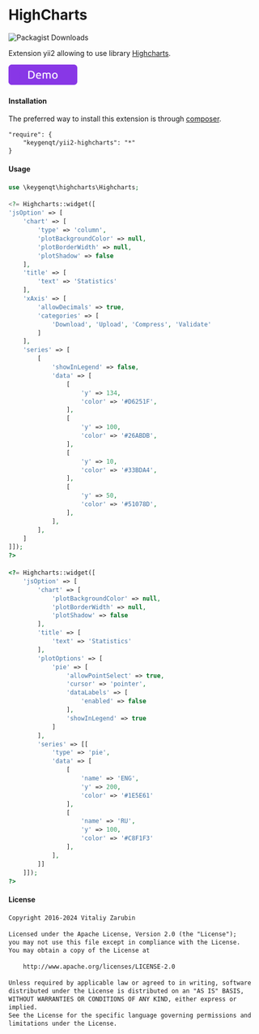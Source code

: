 HighCharts
===================

![Packagist Downloads](https://img.shields.io/packagist/dt/keygenqt/yii2-highcharts?label=Packagist%20Downloads)

Extension yii2 allowing to use library [Highcharts](https://www.highcharts.com/).

<p>
    <a href="https://old.keygenqt.com/work/yii2-highcharts">
        <img src="data/demo_button.gif" width="136px"/>
    </a>
</p>

#### Installation

The preferred way to install this extension is through [composer](http://getcomposer.org/download/).

```
"require": {
    "keygenqt/yii2-highcharts": "*"
}
```

#### Usage

```php
use \keygenqt\highcharts\Highcharts;

<?= Highcharts::widget([
'jsOption' => [
    'chart' => [
        'type' => 'column',
        'plotBackgroundColor' => null,
        'plotBorderWidth' => null,
        'plotShadow' => false
    ],
    'title' => [
        'text' => 'Statistics'
    ],
    'xAxis' => [
        'allowDecimals' => true,
        'categories' => [
            'Download', 'Upload', 'Compress', 'Validate'
        ]
    ],
    'series' => [
        [
            'showInLegend' => false,
            'data' => [
                [
                    'y' => 134,
                    'color' => '#D6251F',
                ],
                [
                    'y' => 100,
                    'color' => '#26ABDB',
                ],
                [
                    'y' => 10,
                    'color' => '#33BDA4',
                ],
                [
                    'y' => 50,
                    'color' => '#51078D',
                ],
            ],
        ],
    ]
]]);
?>

<?= Highcharts::widget([
    'jsOption' => [
        'chart' => [
            'plotBackgroundColor' => null,
            'plotBorderWidth' => null,
            'plotShadow' => false
        ],
        'title' => [
            'text' => 'Statistics'
        ],
        'plotOptions' => [
            'pie' => [
                'allowPointSelect' => true,
                'cursor' => 'pointer',
                'dataLabels' => [
                    'enabled' => false
                ],
                'showInLegend' => true
            ]
        ],
        'series' => [[
            'type' => 'pie',
            'data' => [
                [
                    'name' => 'ENG',
                    'y' => 200,
                    'color' => '#1E5E61'
                ],
                [
                    'name' => 'RU',
                    'y' => 100,
                    'color' => '#C8F1F3'
                ],
            ],
        ]]
    ]]);
?>
```

#### License

```
Copyright 2016-2024 Vitaliy Zarubin

Licensed under the Apache License, Version 2.0 (the "License");
you may not use this file except in compliance with the License.
You may obtain a copy of the License at

    http://www.apache.org/licenses/LICENSE-2.0

Unless required by applicable law or agreed to in writing, software
distributed under the License is distributed on an "AS IS" BASIS,
WITHOUT WARRANTIES OR CONDITIONS OF ANY KIND, either express or implied.
See the License for the specific language governing permissions and
limitations under the License.
```
